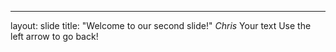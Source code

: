 
---
layout: slide
title: "Welcome to our second slide!"
 _Chris_
Your text
Use the left arrow to go back!
